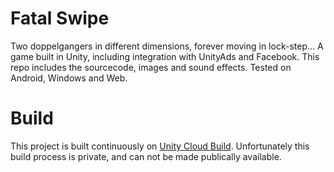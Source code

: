 # Fatal Swipe
Two doppelgangers in different dimensions, forever moving in lock-step...
A game built in Unity, including integration with UnityAds and Facebook.
This repo includes the sourcecode, images and sound effects.
Tested on Android, Windows and Web.

# Build
This project is built continuously on [Unity Cloud Build](https://developer.cloud.unity3d.com). Unfortunately this build process is private, and can not be made publically available.
